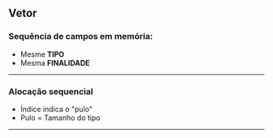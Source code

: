 ## Vetor

### Sequência de campos em memória:

- Mesme **TIPO**
- Mesma **FINALIDADE**
---
### Alocação sequencial
- Índice indica o "pulo"
- Pulo = Tamanho do tipo
---

